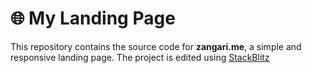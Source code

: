 # 🌐 My Landing Page

This repository contains the source code for **zangari.me**, a simple and responsive landing page. The project is edited using [StackBlitz](https://stackblitz.com/)